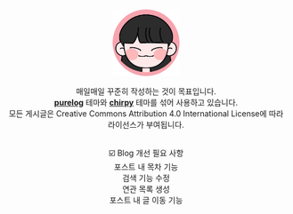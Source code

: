 <!-- PROJECT LOGO -->
<br />
<p align="center">
  <a href="https://github.com/brennanbrown/purelog">
    <img src="/assets/profile.png" alt="Logo" width="120" height="120">
  </a>

  <p align="center">
    매일매일 꾸준히 작성하는 것이 목표입니다.
    <br />
    <a href="https://github.com/brennanbrown/purelog"><strong>purelog</strong></a> 테마와
    <strong><a href="https://github.com/cotes2020/jekyll-theme-chirpy">chirpy</a></strong> 테마를 섞어 사용하고 있습니다.
    <br />
    모든 게시글은 Creative Commons Attribution 4.0 International License에 따라 라이선스가 부여됩니다.
  </p>
</p>
<br />
<div align="center">
  ☑️ Blog 개선 필요 사항<br />
  포스트 내 목차 기능<br />
  검색 기능 수정<br />
  연관 목록 생성<br />
  포스트 내 글 이동 기능
</div>
